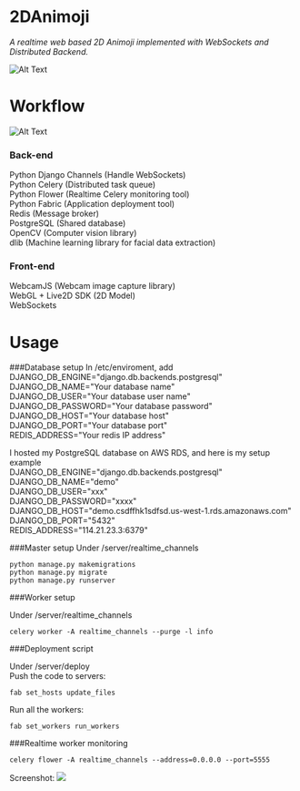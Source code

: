 # 2DAnimoji

*A realtime web based 2D Animoji implemented with WebSockets and Distributed Backend.*

![Alt Text](https://s3-us-west-1.amazonaws.com/yulongchenblog/demo.gif)

# Workflow
![Alt Text](https://s3-us-west-1.amazonaws.com/yulongchenblog/2DAnimojiWorkFlow.png)

### Back-end
Python Django Channels (Handle WebSockets) <br />
Python Celery (Distributed task queue) <br />
Python Flower (Realtime Celery monitoring tool) <br />
Python Fabric (Application deployment tool) <br /> 
Redis (Message broker) <br />
PostgreSQL (Shared database) <br />
OpenCV (Computer vision library) <br />
dlib (Machine learning library for facial data extraction) <br />

### Front-end
WebcamJS (Webcam image capture library) <br />
WebGL + Live2D SDK (2D Model) <br />
WebSockets

# Usage

###Database setup
In /etc/enviroment, add 
DJANGO_DB_ENGINE="django.db.backends.postgresql" <br />
DJANGO_DB_NAME="Your database name" <br />
DJANGO_DB_USER="Your database user name" <br />
DJANGO_DB_PASSWORD="Your database password" <br />
DJANGO_DB_HOST="Your database host" <br />
DJANGO_DB_PORT="Your database port" <br />
REDIS_ADDRESS="Your redis IP address" <br />


I hosted my PostgreSQL database on AWS RDS, and here is my setup example <br />
DJANGO_DB_ENGINE="django.db.backends.postgresql" <br />
DJANGO_DB_NAME="demo" <br />
DJANGO_DB_USER="xxx" <br />
DJANGO_DB_PASSWORD="xxxx" <br />
DJANGO_DB_HOST="demo.csdffhk1sdfsd.us-west-1.rds.amazonaws.com" <br />
DJANGO_DB_PORT="5432" <br />
REDIS_ADDRESS="114.21.23.3:6379" <br />

###Master setup
Under /server/realtime_channels <br />

```
python manage.py makemigrations
python manage.py migrate
python manage.py runserver
```
###Worker setup

Under /server/realtime_channels <br />

```
celery worker -A realtime_channels --purge -l info
```

###Deployment script


Under /server/deploy <br />
Push the code to servers: <br />

```
fab set_hosts update_files
```
Run all the workers: <br />

```
fab set_workers run_workers
```

###Realtime worker monitoring
 
```
celery flower -A realtime_channels --address=0.0.0.0 --port=5555
```

Screenshot:
 ![](https://s3-us-west-1.amazonaws.com/yulongchenblog/celeryflower.png)